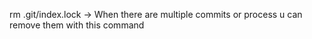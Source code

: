 rm .git/index.lock -> When there are multiple commits or process u can remove them with this command
